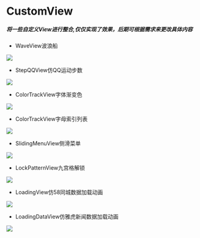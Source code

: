 # CustomView

##### 将一些自定义View进行整合,仅仅实现了效果，后期可根据需求来更改具体内容

- WaveView波浪船
<img src="gif/wave_view.gif">

- StepQQView仿QQ运动步数
<img src="gif/step_qq_view.gif">

- ColorTrackView字体渐变色
<img src="gif/color_track_view.gif">

- ColorTrackView字母索引列表
<img src="gif/letter_side_view.gif">

- SlidingMenuView侧滑菜单
<img src="gif/sliding_menu_view.gif">

- LockPatternView九宫格解锁
<img src="gif/lock_pattern_view.gif">

- LoadingView仿58同城数据加载动画
<img src="gif/loading_view.gif">

- LoadingDataView仿雅虎新闻数据加载动画
<img src="gif/loading_data_view.gif">